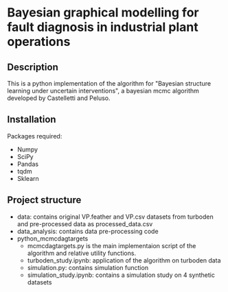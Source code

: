 # Bayesian graphical modelling for fault diagnosis in industrial plant operations

## Description

This is a python implementation of the algorithm for "Bayesian structure learning under uncertain interventions", a bayesian mcmc algorithm developed by Castelletti and Peluso.

## Installation

Packages required: 

- Numpy
- SciPy
- Pandas
- tqdm
- Sklearn

## Project structure

- data: contains original VP.feather and VP.csv datasets from turboden and pre-processed data as processed_data.csv 
- data_analysis: contains data pre-processing code
- python_mcmcdagtargets
    - mcmcdagtargets.py is the main implementaion script of the algorithm and relative utility functions. 
    - turboden_study.ipynb: application of the algorithm on turboden data
    - simulation.py: contains simulation function 
    - simulation_study.ipynb: contains a simulation study on 4 synthetic datasets


